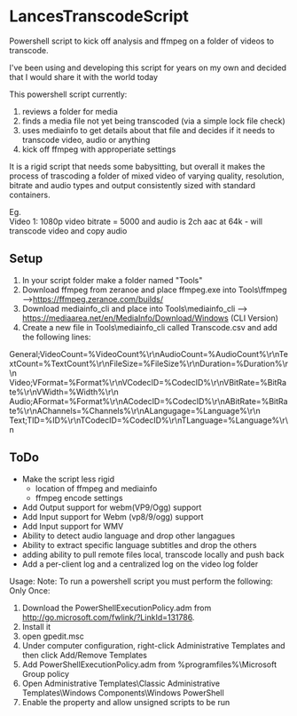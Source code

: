 # LancesTranscodeScript
Powershell script to kick off analysis and ffmpeg on a folder of videos to transcode.   

I've been using and developing this script for years on  my own and decided that I would share it with the world today

This powershell script currently:
1) reviews a folder for  media
2) finds a media file not yet being transcoded (via a simple lock file check)
3) uses mediainfo to get details about that file and decides if it needs to transcode video, audio or anything
4) kick off ffmpeg with approperiate settings

It is a rigid script that needs some babysitting, but overall it makes the process of trascoding a folder of mixed video of varying quality, resolution, bitrate and audio types and output consistently sized with standard containers.

Eg.     
  Video 1:  1080p video bitrate = 5000 and audio is 2ch aac at 64k
    - will transcode video and copy audio

Setup
-----
1) In your script folder make a folder named "Tools"
2) Download ffmpeg from zeranoe and place ffmpeg.exe into Tools\ffmpeg  -->https://ffmpeg.zeranoe.com/builds/
3) Download mediainfo_cli and place into Tools\mediainfo_cli --> https://mediaarea.net/en/MediaInfo/Download/Windows  (CLI Version)
4) Create a new file in Tools\mediainfo_cli called Transcode.csv and add the following lines:

General;VideoCount=%VideoCount%\r\nAudioCount=%AudioCount%\r\nTextCount=%TextCount%\r\nFileSize=%FileSize%\r\nDuration=%Duration%\r\n
Video;VFormat=%Format%\r\nVCodecID=%CodecID%\r\nVBitRate=%BitRate%\r\nVWidth=%Width%\r\n
Audio;AFormat=%Format%\r\nACodecID=%CodecID%\r\nABitRate=%BitRate%\r\nAChannels=%Channels%\r\nALangugage=%Language%\r\n
Text;TID=%ID%\r\nTCodecID=%CodecID%\r\nTLanguage=%Language%\r\n

ToDo
----
 - Make the script less rigid
    - location of ffmpeg and mediainfo
    - ffmpeg encode settings
 - Add Output support for webm(VP9/Ogg) support
 - Add Input support for Webm (vp8/9/ogg) support
 - Add Input support for WMV
 - Ability to detect audio language and drop other langagues
 - Ability to extract specific language subtitles and drop the others
 - adding ability to pull remote files local, transcode locally and push back
 - Add a per-client log and a centralized log on the video log folder

Usage:
Note:  To run a powershell script you must perform the following:
Only Once:
1) Download the PowerShellExecutionPolicy.adm from http://go.microsoft.com/fwlink/?LinkId=131786.
2) Install it
3) open gpedit.msc
4) Under computer configuration, right-click Administrative Templates and then click Add/Remove Templates
5) Add PowerShellExecutionPolicy.adm from %programfiles%\Microsoft Group policy
6) Open Administrative Templates\Classic Administrative Templates\Windows Components\Windows PowerShell
7) Enable the property and allow unsigned scripts to be run

